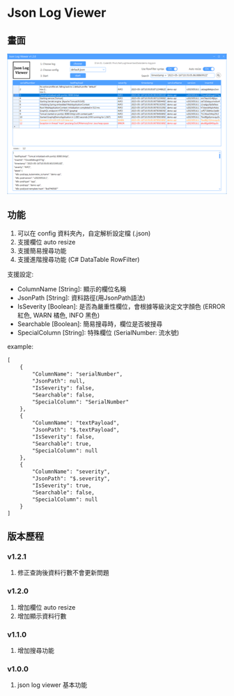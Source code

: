 # Json Log Viewer

## 畫面
![image](https://github.com/PinXian53/LogViewer/blob/main/image/v1.2.0.png)

## 功能
1. 可以在 config 資料夾內，自定解析設定檔 (.json)
2. 支援欄位 auto resize
3. 支援簡易搜尋功能
4. 支援進階搜尋功能 (C# DataTable RowFilter)

支援設定:
- ColumnName [String]: 顯示的欄位名稱
- JsonPath [String]: 資料路徑(用JsonPath語法)
- IsSeverity [Boolean]: 是否為嚴重性欄位，會根據等級決定文字顏色 (ERROR 紅色, WARN 橘色, INFO 黑色)
- Searchable [Boolean]: 簡易搜尋時，欄位是否被搜尋
- SpecialColumn [String]: 特殊欄位 (SerialNumber: 流水號)

example:
```
[
	{
		"ColumnName": "serialNumber",
		"JsonPath": null,
		"IsSeverity": false,
		"Searchable": false,
		"SpecialColumn": "SerialNumber"
	},
	{
		"ColumnName": "textPayload",
		"JsonPath": "$.textPayload",
		"IsSeverity": false,
		"Searchable": true,
		"SpecialColumn": null
	},
	{
		"ColumnName": "severity",
		"JsonPath": "$.severity",
		"IsSeverity": true,
		"Searchable": false,
		"SpecialColumn": null
	}
]
```

## 版本歷程

### v1.2.1
1. 修正查詢後資料行數不會更新問題

### v1.2.0
1. 增加欄位 auto resize
2. 增加顯示資料行數

### v1.1.0
1. 增加搜尋功能

### v1.0.0
1. json log viewer 基本功能